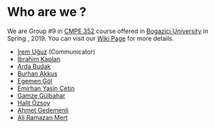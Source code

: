 # Who are we ?  
We are Group #9 in [CMPE 352](https://www.cmpe.boun.edu.tr/courses/cmpe352) course offered in [Bogazici University](http://www.boun.edu.tr/en-US/Index) in Spring , 2019. You can visit our  [Wiki Page](https://github.com/bounswe/bounswe2019group9/wiki) for more details.
- [İrem Uğuz](https://github.com/irem-uguz) (Communicator)
- [İbrahim Kaplan](https://github.com/ibrahimkaplan07)
- [Arda Budak](https://github.com/ArdaBar)
- [Burhan Akkuş](https://github.com/burhan-akkus-2016400174)
- [Egemen Göl](https://github.com/egemengol)
- [Emirhan Yasin Çetin](https://github.com/emirhanyasin)
- [Gamze Gülbahar](https://github.com/bounswe/bounswe2019group9/wiki/Gamze-Gülbahar) 
- [Halit Özsoy](https://github.com/corupta)
- [Ahmet Gedemenli](https://github.com/afgedemenli)
- [Ali Ramazan Mert](https://github.com/aliramazanmert)
